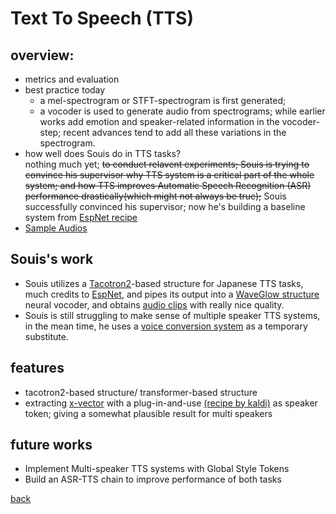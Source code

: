 # Text To Speech (TTS)

## overview:
- metrics and evaluation
- best practice today
  - a mel-spectrogram or STFT-spectrogram is first generated;
  - a vocoder is used to generate audio from spectrograms;
  while earlier works add emotion and speaker-related information in the vocoder-step; recent advances tend to add all these variations in the spectrogram.
- how well does Souis do in TTS tasks?  
  nothing much yet; ~~to conduct relavent experiments; Souis is trying to convince his supervisor why TTS system is a critical part of the whole system; and how TTS improves Automatic Speech Recognition (ASR) performance drastically(which might not always be true);~~ Souis successfully convinced his supervisor; now he's building a baseline system from [EspNet recipe](https://github.com/espnet/espnet)
- [Sample Audios](resources/AudioSamples.md)

## Souis's work
- Souis utilizes a [Tacotron2](https://arxiv.org/abs/1712.05884)-based structure for Japanese TTS tasks, much credits to [EspNet](https://github.com/espnet/espnet/tree/master/egs/jsut/tts1), and pipes its output into a [WaveGlow structure](https://arxiv.org/abs/1811.00002) neural vocoder, and obtains [audio clips](resources/AudioSamples.md) with really nice quality.
- Souis is still struggling to make sense of multiple speaker TTS systems, in the mean time, he uses a [voice conversion system](VoiceConversion.md) as a temporary substitute.

## features
- tacotron2-based structure/ transformer-based structure
- extracting [x-vector](http://www.danielpovey.com/files/2018_icassp_xvectors.pdf) with a plug-in-and-use [(recipe by kaldi)](https://github.com/kaldi-asr/kaldi/tree/master/egs/sre08) as speaker token; giving a somewhat plausible result for multi speakers

## future works
- Implement Multi-speaker TTS systems with Global Style Tokens
- Build an ASR-TTS chain to improve performance of both tasks

[back](index.md)
